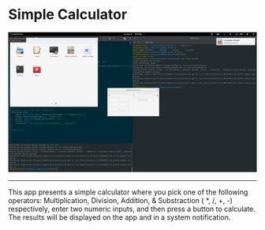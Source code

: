 # Simple Calculator

![Simple Calculator](img/simple_calculator.png)

----------------------------------------

This app presents a simple calculator where you pick one of the following operators: Multiplication, Division, Addition, \& Substraction ( \*, \/, \+, \-) respectively, enter two numeric inputs, and then press a button to calculate. The results will be displayed on the app and in a system notification.
